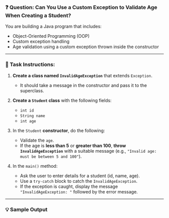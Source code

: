 ### ❓ Question: Can You Use a Custom Exception to Validate Age When Creating a Student?

You are building a Java program that includes:

- Object-Oriented Programming (OOP)
- Custom exception handling
- Age validation using a custom exception thrown inside the constructor

---

### 🧾 Task Instructions:

1. **Create a class named `InvalidAgeException`** that extends `Exception`.  
   - It should take a message in the constructor and pass it to the superclass.

2. **Create a `Student` class** with the following fields:
   - `int id`
   - `String name`
   - `int age`

3. In the `Student` **constructor**, do the following:
   - Validate the `age`.  
   - If the age is **less than 5** or **greater than 100**, **throw `InvalidAgeException`** with a suitable message (e.g., `"Invalid age: must be between 5 and 100"`).

4. In the `main()` method:
   - Ask the user to enter details for a student (id, name, age).
   - Use a `try-catch` block to catch the `InvalidAgeException`.
   - If the exception is caught, display the message `"InvalidAgeException: "` followed by the error message.

---

### 💡 Sample Output

